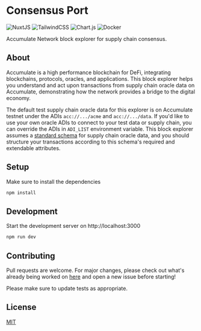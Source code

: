 # Consensus Port

![NuxtJS](https://img.shields.io/badge/Nuxt-black?style=for-the-badge&logo=nuxt.js&logoColor=white)
![TailwindCSS](https://img.shields.io/badge/tailwindcss-%2338B2AC.svg?style=for-the-badge&logo=tailwind-css&logoColor=white)
![Chart.js](https://img.shields.io/badge/chart.js-F5788D.svg?style=for-the-badge&logo=chart.js&logoColor=white)
![Docker](https://img.shields.io/badge/docker-%230db7ed.svg?style=for-the-badge&logo=docker&logoColor=white)

Accumulate Network block explorer for supply chain consensus.

## About 

Accumulate is a high performance blockchain for DeFi, integrating blockchains, protocols, oracles, and applications. This block explorer helps you understand and act upon transactions from supply chain oracle data on Accumulate, demonstrating how the network provides a bridge to the digital economy.

The default test supply chain oracle data for this explorer is on Accumulate testnet under the ADIs `acc://.../acme` and `acc://.../data`. If you'd like to use your own oracle ADIs to connect to your test data or supply chain, you can override the ADIs in `ADI_LIST` environment variable. This block explorer assumes a [standard schema](https://schema.org/) for supply chain oracle data, and you should structure your transactions according to this schema's required and extendable attributes. 

## Setup

Make sure to install the dependencies

```bash
npm install
```

## Development

Start the development server on http://localhost:3000

```bash
npm run dev
```

## Contributing

Pull requests are welcome. For major changes, please check out what's already being worked on [here](https://github.com/consensusnetworks/consensus-port-roadmap) and open a new issue before starting!

Please make sure to update tests as appropriate.

## License

[MIT](https://choosealicense.com/licenses/mit/)

